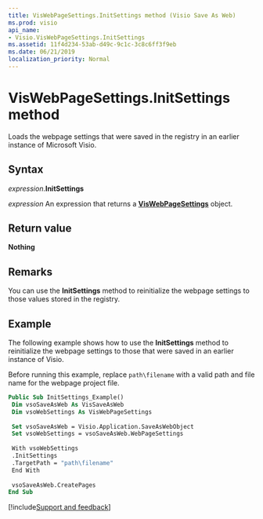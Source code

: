 ```yaml
---
title: VisWebPageSettings.InitSettings method (Visio Save As Web)
ms.prod: visio
api_name:
- Visio.VisWebPageSettings.InitSettings
ms.assetid: 11f4d234-53ab-d49c-9c1c-3c8c6ff3f9eb
ms.date: 06/21/2019
localization_priority: Normal
---
```



# VisWebPageSettings.InitSettings method

Loads the webpage settings that were saved in the registry in an earlier instance of Microsoft Visio.


## Syntax

_expression_.**InitSettings**

_expression_ An expression that returns a **[VisWebPageSettings](Visio.VisWebPageSettings.md)** object.


## Return value

**Nothing**


## Remarks

You can use the **InitSettings** method to reinitialize the webpage settings to those values stored in the registry.


## Example

The following example shows how to use the **InitSettings** method to reinitialize the webpage settings to those that were saved in an earlier instance of Visio.

Before running this example, replace `path\filename` with a valid path and file name for the webpage project file.

```vb
Public Sub InitSettings_Example() 
 Dim vsoSaveAsWeb As VisSaveAsWeb 
 Dim vsoWebSettings As VisWebPageSettings 
 
 Set vsoSaveAsWeb = Visio.Application.SaveAsWebObject 
 Set vsoWebSettings = vsoSaveAsWeb.WebPageSettings 
 
 With vsoWebSettings 
 .InitSettings 
 .TargetPath = "path\filename" 
 End With 
 
 vsoSaveAsWeb.CreatePages 
End Sub
```

[!include[Support and feedback](~/includes/feedback-boilerplate.md)]